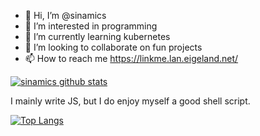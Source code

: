 - 👋 Hi, I’m @sinamics
- 👀 I’m interested in programming
- 🌱 I’m currently learning kubernetes
- 💞️ I’m looking to collaborate on fun projects
- 📫 How to reach me https://linkme.lan.eigeland.net/

[![sinamics github stats](https://github-readme-stats.vercel.app/api?username=sinamics&show_icons=true&theme=radical)](https://github.com/sinamics)

I mainly write JS, but I do enjoy myself a good shell script.

[![Top Langs](https://github-readme-stats.vercel.app/api/top-langs/?username=sinamics&theme=radical)](https://github.com/anuraghazra/github-readme-stats)
